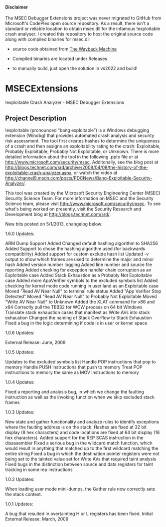 #### Disclaimer
The MSEC Debugger Extensions project was never migrated to GitHub from Microsoft's CodePlex open source repository. As a result, there isn't a standard or reliable location to obtain msec.dll for the infamous !exploitable crash analyser. I created this repository to host the original source code along with compiled binaries for msec.dll

- source code obtained from [The Wayback Machine](https://web.archive.org/web/*/https://archive.codeplex.com/?p=msecdbg)

- Compiled binaries are located under Releases

- to manually build, just open the solution in vs2022 and build!


# MSECExtensions
!exploitable Crash Analyzer - MSEC Debugger Extensions

## Project Description
!exploitable (pronounced “bang exploitable”) is a Windows debugging extension (Windbg) that provides automated crash analysis and security risk assessment. The tool first creates hashes to determine the uniqueness of a crash and then assigns an exploitability rating to the crash: Exploitable, Probably Exploitable, Probably Not Exploitable, or Unknown. There is more detailed information about the tool in the following .pptx file or at http://www.microsoft.com/security/msec. Additonally, see the blog post at http://blogs.technet.com/srd/archive/2009/04/08/the-history-of-the-exploitable-crash-analyzer.aspx, or watch the video at http://channel9.msdn.com/posts/PDCNews/Bang-Exploitable-Security-Analyzer/.

This tool was created by the Microsoft Security Engineering Center (MSEC) Security Science Team. For more information on MSEC and the Security Science team, please visit http://www.microsoft.com/security/msec. To see what's being worked on presently, visit the Security Research and Development blog at http://blogs.technet.com/srd/.

New bits posted on 5/1/2013, changelog below:

1.6.0 Updates:

ARM Dump Support Added
Changed default hashing algorithm to SHA256
Added Support to chose the hashing algorithm used (for backwards compatibility)
Added support for custom exclude hash list
Updated -v output to show which frames are used to determine the major and minor hash
Added version number logging
Added line number and source file reporting
Added checking for exception handler chain corruption as an Exploitable case
Added Stack Exhaustion as a Probably Not Exploitable case
Added more AppVerifier symbols to the excluded symbols list
Added checking for kernel mode code running in user land as an Exploitable case
Moved "Read AV Near Null" to terminal rule status
Added "App Verifier Stop Detected"
Moved "Read AV Near Null" to Probably Not Exploitable
Moved "Write AV Near Null" to Unknown
Added the XLAT command for x86 and x64
Correctly pull the TEB32 for WOW process on 64 bit Windows
Translate stack exhaustion cases that manifest as Write AVs into stack exhaustion
Changed the naming of Stack Overflow to Stack Exhaustion
Fixed a bug in the logic determining if code is in user or kernel space

1.0.6 Updates:

External Release: June, 2009

1.0.5 Updates:

Updates to the excluded symbols list
Handle POP instructions that pop to memory
Handle PUSH instructions that push to memory
Treat POP instructions to memory the same as MOV instructions to memory

1.0.4 Updates:

Fixed a reporting and analysis bug, in which we change the faulting instruction as well as the invoking function when we skip excluded stack frames

1.0.3 Updates:

New state and gather functionality and analyze rules to identify exceptions where the faulting address is on the stack.
Hashes are fixed at 32 bit display (8 hex characters) and code locations are fixed at 64 bit display (16 hex characters).
Added support for the REP SCAS instruction in the disassembler
Fixed a serious bug in the wildcard match function, which would result in anything that matched up to the first wildcard matching the entire string
Fixed a bug in which the destination pointer registers were not being set to the tainted value set for Write AVs that required taint analysis
Fixed bugs in the distinction between source and data registers for taint tracking in some rep instructions

1.0.2 Updates:

When loading user mode mini-dumps, the Gather rule now correctly sets the stack context.

1.0.1 Updates:

A bug that resulted in overtainting H or L registers has been fixed.
Initial External Release: March, 2009
